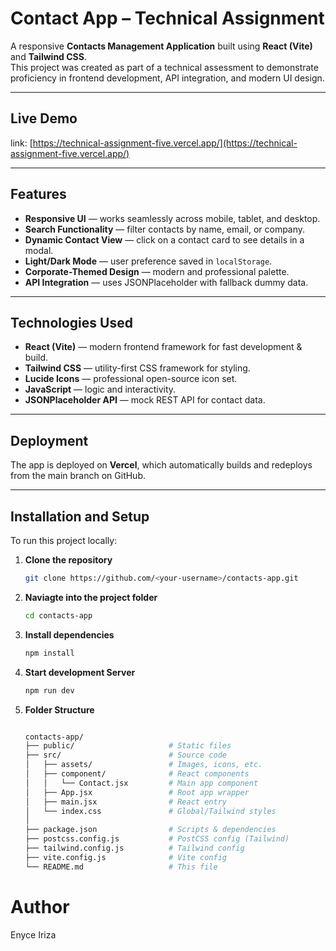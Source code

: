 # Contact App – Technical Assignment

A responsive **Contacts Management Application** built using **React (Vite)** and **Tailwind CSS**.  
This project was created as part of a technical assessment to demonstrate proficiency in frontend development, API integration, and modern UI design.

---

##  Live Demo  
link:  [https://technical-assignment-five.vercel.app/](https://technical-assignment-five.vercel.app/)

---

##  Features
- **Responsive UI** — works seamlessly across mobile, tablet, and desktop.  
- **Search Functionality** — filter contacts by name, email, or company.  
- **Dynamic Contact View** — click on a contact card to see details in a modal.  
- **Light/Dark Mode** — user preference saved in `localStorage`.  
- **Corporate-Themed Design** — modern and professional palette.  
- **API Integration** — uses JSONPlaceholder with fallback dummy data.  

---

##  Technologies Used
- **React (Vite)** — modern frontend framework for fast development & build.  
- **Tailwind CSS** — utility-first CSS framework for styling.  
- **Lucide Icons** — professional open-source icon set.  
- **JavaScript** — logic and interactivity.  
- **JSONPlaceholder API** — mock REST API for contact data.  

---

##  Deployment
The app is deployed on **Vercel**, which automatically builds and redeploys from the main branch on GitHub.

---

##  Installation and Setup

To run this project locally:

1. **Clone the repository**
   ```bash
   git clone https://github.com/<your-username>/contacts-app.git
2. **Naviagte into the project folder**
   ```bash
   cd contacts-app
3. **Install dependencies**
   ```bash
   npm install
4. **Start development Server**
   ```bash
   npm run dev
5. **Folder Structure**
   ```bash

   contacts-app/
   ├── public/                     # Static files
   ├── src/                        # Source code
   │   ├── assets/                 # Images, icons, etc. 
   │   ├── component/              # React components
   │   │   └── Contact.jsx         # Main app component
   │   ├── App.jsx                 # Root app wrapper
   │   ├── main.jsx                # React entry
   │   └── index.css               # Global/Tailwind styles
   │
   ├── package.json                # Scripts & dependencies
   ├── postcss.config.js           # PostCSS config (Tailwind)
   ├── tailwind.config.js          # Tailwind config
   ├── vite.config.js              # Vite config
   └── README.md                   # This file
# Author

Enyce Iriza


   

